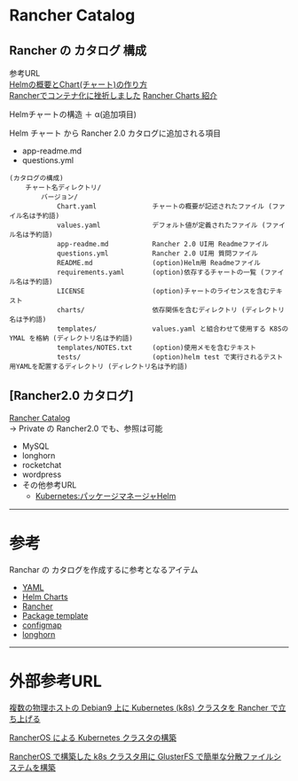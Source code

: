 # Rancher Catalog

## Rancher の カタログ 構成

参考URL  
[Helmの概要とChart(チャート)の作り方](https://qiita.com/thinksphere/items/5f3e918015cf4e63a0bc)  
[Rancherでコンテナ化に挫折しました](https://texta.pixta.jp/entry/2018/10/31/120000)
[Rancher Charts 紹介](https://qiita.com/ynott/items/4df239022f43fac67590)

Helmチャートの構造 ＋ α(追加項目)

Helm チャート から Rancher 2.0 カタログに追加される項目  
* app-readme.md
* questions.yml

``` ディレクトリ構造
(カタログの構成)
    チャート名ディレクトリ/
        バージョン/
            Chart.yaml              チャートの概要が記述されたファイル (ファイル名は予約語)
            values.yaml             デフォルト値が定義されたファイル (ファイル名は予約語)
            app-readme.md           Rancher 2.0 UI用 Readmeファイル
            questions.yml           Rancher 2.0 UI用 質問ファイル
            README.md               (option)Helm用 Readmeファイル
            requirements.yaml       (option)依存するチャートの一覧 (ファイル名は予約語)
            LICENSE                 (option)チャートのライセンスを含むテキスト
            charts/                 依存関係を含むディレクトリ (ディレクトリ名は予約語)
            templates/              values.yaml と組合わせて使用する K8SのYMAL を格納 (ディレクトリ名は予約語)
            templates/NOTES.txt     (option)使用メモを含むテキスト
            tests/                  (option)helm test で実行されるテスト用YAMLを配置するディレクトリ (ディレクトリ名は予約語)
```

## [Rancher2.0 カタログ]

[Rancher Catalog](https://github.com/rancher/charts)  
→ Private の Rancher2.0 でも、参照は可能

- MySQL
- longhorn
- rocketchat
- wordpress  
- その他参考URL  
    - [Kubernetes:パッケージマネージャHelm](https://qiita.com/tkusumi/items/12857780d8c8463f9b9c)

---
# 参考

Ranchar の カタログを作成するに参考となるアイテム

- [YAML](readme/yaml/yaml.md)
- [Helm Charts](readme/helmchart/helmchart.md)
- [Rancher](readme/rancher/menu.md)
- [Package template](readme/package/package.md)
- [configmap](readme/configmap/configmap.md)
- [longhorn](readme/longhorn/longhorn.md)

---
# 外部参考URL
[複数の物理ホストの Debian9 上に Kubernetes (k8s) クラスタを Rancher で立ち上げる](https://www.qoosky.io/techs/1cc644b7b0)

[RancherOS による Kubernetes クラスタの構築](https://www.qoosky.io/techs/43c7e5a787)

[RancherOS で構築した k8s クラスタ用に GlusterFS で簡単な分散ファイルシステムを構築](https://www.qoosky.io/techs/729dd1060f)
